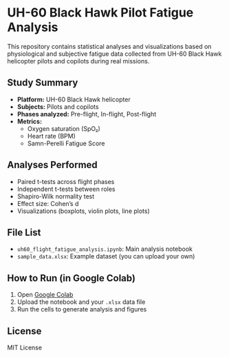 # UH-60 Black Hawk Pilot Fatigue Analysis
This repository contains statistical analyses and visualizations based on physiological and subjective fatigue data collected from UH-60 Black Hawk helicopter pilots and copilots during real missions.

## Study Summary

- **Platform:** UH-60 Black Hawk helicopter
- **Subjects:** Pilots and copilots
- **Phases analyzed:** Pre-flight, In-flight, Post-flight
- **Metrics:**
  - Oxygen saturation (SpO₂)
  - Heart rate (BPM)
  - Samn-Perelli Fatigue Score

## Analyses Performed

- Paired t-tests across flight phases
- Independent t-tests between roles
- Shapiro-Wilk normality test
- Effect size: Cohen’s d
- Visualizations (boxplots, violin plots, line plots)

## File List

- `uh60_flight_fatigue_analysis.ipynb`: Main analysis notebook
- `sample_data.xlsx`: Example dataset (you can upload your own)

## How to Run (in Google Colab)

1. Open [Google Colab](https://colab.research.google.com/)
2. Upload the notebook and your `.xlsx` data file
3. Run the cells to generate analysis and figures

## License

MIT License
